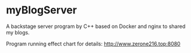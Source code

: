 # myBlogServer
A backstage server program by C++ based on Docker and nginx to shared my blogs.


Program running effect chart for details: http://www.zerone216.top:8080
